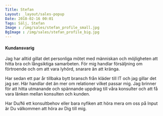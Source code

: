 ```yaml
---
Title: Stefan
Layout: _layout/sales-popup
Date: 2018-02-16 00:01
Tags: Sälj, Stefan
Image : /img/sales/stefan_profile_small.jpg
BgImage : /img/sales/stefan_profile_big.jpg
---
```


#### Kundansvarig

Jag har alltid gillat det personliga mötet med människan och möjligheten att hitta bra och långsiktiga samarbeten. För mig handlar försäljning om förtroende och om att vara lyhörd, snarare än att kränga.
Har sedan ett par år tillbaka bytt bransch från kläder till IT och jag gillar det jag ser. Här handlar det än mer om relationer vilket passar mig.Jag brinner för att hitta utmanande och spännande uppdrag till våra konsulter och att få vara länken mellan konsulten och kunden.Har Du/Ni ett konsultbehov eller bara nyfiken att höra mera om oss på Input är Du välkommen att höra av Dig till mig.  
